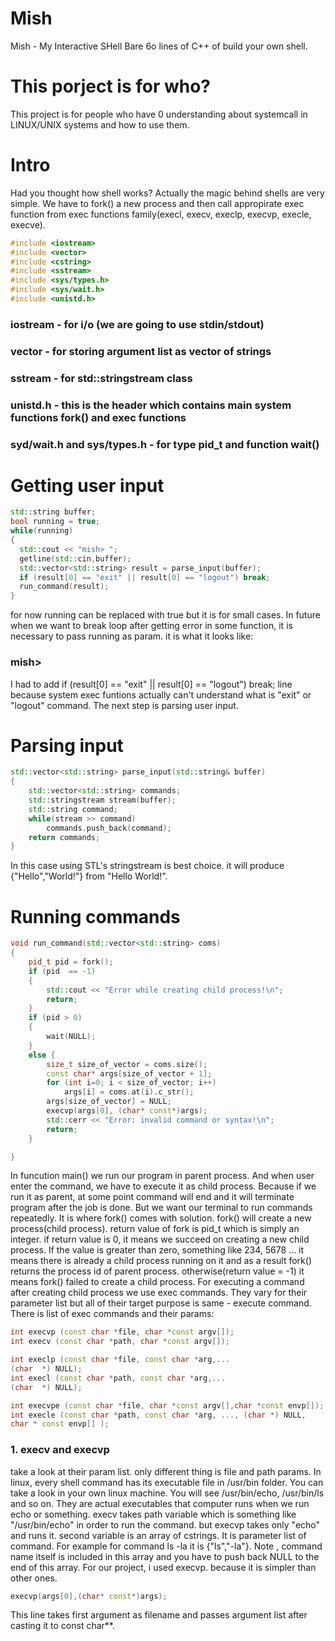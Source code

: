 # Mish
Mish - My Interactive SHell 
Bare 6o lines of C++ of build your own shell.

# This porject is for who? 
This project is for people who have 0 understanding about systemcall in LINUX/UNIX systems and how to use them. 

# Intro 
Had you thought how shell works? Actually the magic behind shells are very simple. We have to fork() a new process and then call appropirate exec function from exec functions family(execl, execv, execlp, execvp, execle, execve).

``` C++
#include <iostream>
#include <vector>
#include <cstring>
#include <sstream>
#include <sys/types.h>
#include <sys/wait.h>
#include <unistd.h>
```

### iostream - for i/o (we are going to use stdin/stdout) 
### vector - for storing argument list as vector of strings 
### sstream - for std::stringstream class
### unistd.h - this is the header which contains main system functions fork() and exec functions 
### syd/wait.h and sys/types.h - for type pid_t and function wait() 

# Getting user input 

``` C++
std::string buffer;
bool running = true;
while(running)
{
  std::cout << "mish> ";
  getline(std::cin,buffer);
  std::vector<std::string> result = parse_input(buffer);
  if (result[0] == "exit" || result[0] == "logout") break;
  run_command(result);
}
```
for now running can be replaced with true but it is for small cases. In future when we want to break loop after getting error in
some function, it is necessary to pass running as param. it is what it looks like: 

### mish> 

I had to add if (result[0] == "exit" || result[0] == "logout") break; line because system exec funtions actually can't understand
what is "exit" or "logout" command. The next step is parsing user input. 

# Parsing input 
``` C++
std::vector<std::string> parse_input(std::string& buffer)
{
    std::vector<std::string> commands;
    std::stringstream stream(buffer);
    std::string command;
    while(stream >> command)
        commands.push_back(command);
    return commands;
}
```

In this case using STL's stringstream is best choice. it will produce {"Hello","World!"} from "Hello World!". 

# Running commands
``` C++
void run_command(std::vector<std::string> coms)
{
    pid_t pid = fork();
    if (pid  == -1) 
    {
        std::cout << "Error while creating child process!\n";
        return;
    } 
    if (pid > 0)
    {
        wait(NULL);
    }
    else {
        size_t size_of_vector = coms.size();
        const char* args[size_of_vector + 1];
        for (int i=0; i < size_of_vector; i++)
            args[i] = coms.at(i).c_str();
        args[size_of_vector] = NULL;
        execvp(args[0], (char* const*)args);
        std::cerr << "Error: invalid command or syntax!\n";
        return;
    }

}
```
In funcution main() we run our program in parent process. And when user enter the command, we have to execute it as child process.
Because if we run it as parent, at some point command will end and it will terminate program after the job is done. But we want 
our terminal to run commands repeatedly. It is where fork() comes with solution. fork() will create a new process(child process).
return value of fork is pid_t which is simply an integer. 
if return value is 0, it means we succeed on creating a new child process. If the value is greater than zero, something like 234, 5678 ... it means there is already a child process running on it and as a result fork() returns the process
id of  parent process. otherwise(return value = -1) it means fork() failed to create a child process. 
For executing a command after creating child process we use exec commands. They vary for their parameter list but all of their 
target purpose is same - execute command. There is list of exec commands and their params: 
``` C++
int execvp (const char *file, char *const argv[]);
int execv (const char *path, char *const argv[]);

int execlp (const char *file, const char *arg,...
(char  *) NULL);
int execl (const char *path, const char *arg,...
(char  *) NULL);

int execvpe (const char *file, char *const argv[],char *const envp[]);
int execle (const char *path, const char *arg, ..., (char *) NULL, 
char * const envp[] );
```
### 1. execv and execvp
take a look at their param list. only different thing is file and path params. In linux, every shell command has its executable
file in /usr/bin folder. You can take a look in your own linux machine. You will see /usr/bin/echo, /usr/bin/ls and so on. They 
are actual executables that computer runs when we run echo or something. execv takes path variable which is something like 
"/usr/bin/echo" in order to run the command. but execvp takes only "echo" and runs it. second variable is an array of cstrings.
It is parameter list of command. For example for command ls -la it is {"ls","-la"}. Note , command name itself is included in this array and you have to push back NULL to the end of this array. For our project, i used execvp. because it is simpler than
other ones. 
``` C++
execvp(args[0],(char* const*)args);
```
This line takes first argument as filename and passes argument list after casting it to const char**.




